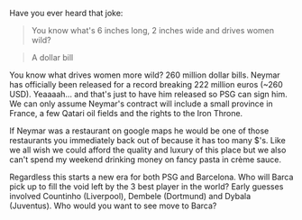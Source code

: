 Have you ever heard that joke:

>You know what's 6 inches long, 2 inches wide and drives women wild? 

>A dollar bill

You know what drives women more wild? 260 million dollar bills. Neymar has officially been released for a record breaking 222 million euros (~260 USD). Yeaaaah... and that's just to have him released so PSG can sign him. We can only assume Neymar's contract will include a small province in France, a few Qatari oil fields and the rights to the Iron Throne.

If Neymar was a restaurant on google maps he would be one of those restaurants you immediately back out of because it has too many $'s. Like we all wish we could afford the quality and luxury of this place but we also can't spend my weekend drinking money on fancy pasta in crème sauce.

Regardless this starts a new era for both PSG and Barcelona. Who will Barca pick up to fill the void left by the 3 best player in the world? Early guesses involved Countinho (Liverpool), Dembele (Dortmund) and Dybala (Juventus). Who would you want to see move to Barca? 
